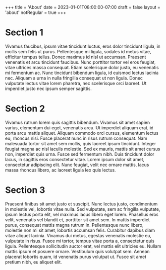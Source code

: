 +++
title = 'About'
date = 2023-01-01T08:00:00-07:00
draft = false
layout = 'about'
notRegular = true
+++

# Section 1
Vivamus faucibus, ipsum vitae tincidunt luctus, eros dolor tincidunt ligula, in mollis sem felis ut purus.
Pellentesque mi ligula, sodales id metus vitae, efficitur tempus tellus.
Donec maximus id nisl ut accumsan.
Praesent venenatis et arcu tincidunt faucibus.
Nunc porttitor tortor vel eros feugiat, vitae ultrices massa consequat.
Etiam scelerisque dolor justo, eu venenatis mi fermentum ac.
Nunc tincidunt bibendum ligula, id euismod lectus lacinia nec.
Aliquam a urna in nulla fringilla consequat ut non ligula.
Donec vulputate lectus vitae lorem pharetra, nec scelerisque orci laoreet.
Ut imperdiet justo nec ipsum semper sagittis.

# Section 2
Vivamus rutrum lorem quis sagittis bibendum.
Vivamus sit amet sapien varius, elementum dui eget, venenatis arcu.
Ut imperdiet aliquam erat, id porta arcu mattis aliquet.
Aliquam commodo orci cursus, elementum lectus eu, rhoncus nisi.
Fusce placerat nunc in risus rutrum consequat.
Nam malesuada tortor sit amet sem mollis, quis laoreet ipsum tincidunt.
Integer feugiat magna ac nisl iaculis molestie.
Sed ex mauris, mattis sit amet cursus non, imperdiet quis urna.
Fusce sed fermentum nibh.
Duis tincidunt dolor lacus, in sagittis eros consectetur vitae.
Lorem ipsum dolor sit amet, consectetur adipiscing elit.
Nunc feugiat, velit nec ornare mattis, lacus massa rhoncus libero, ac laoreet ligula leo quis lectus.

# Section 3
Praesent finibus sit amet justo et suscipit.
Nunc lectus justo, condimentum in molestie vel, lobortis vitae nulla.
Sed vulputate, sem ac fringilla vulputate, ipsum lectus porta elit, vel maximus lacus libero eget lorem.
Phasellus eros velit, venenatis vel blandit et, porttitor sit amet sem.
In mattis imperdiet purus, consequat mattis magna rutrum in.
Pellentesque nunc libero, molestie non mi sit amet, lobortis accumsan felis.
Curabitur dapibus diam vitae aliquet lacinia.
Vivamus dui metus, egestas venenatis molestie eu, vulputate in risus.
Fusce mi tortor, tempus vitae porta a, consectetur quis ligula.
Pellentesque sollicitudin auctor erat, vel mattis elit ultricies eu.
Nullam mattis ipsum et posuere ornare.
Vestibulum quis volutpat sem.
Aenean placerat lobortis quam, id venenatis purus volutpat ut.
Fusce sit amet pretium nibh, eu aliquet elit.
